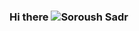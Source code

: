 ### Hi there ![Soroush Sadr](https://media.giphy.com/media/u2pmTWUi0MXjyrMaVj/giphy.gif)

<!--
**iCode4DotNET/iCode4DotNET** is a ✨ _special_ ✨ repository because its `README.md` (this file) appears on your GitHub profile.

Here are some ideas to get you started:

- 🔭 I’m currently working on ...
- 🌱 I’m currently learning ...
- 👯 I’m looking to collaborate on ...
- 🤔 I’m looking for help with ...
- 💬 Ask me about ...
- 📫 How to reach me: ...
- 😄 Pronouns: ...
- ⚡ Fun fact: ...
-->

